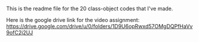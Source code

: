 This is the readme file for the 20 class-object codes that I've made.

Here is the google drive link for the video assignment:
https://drive.google.com/drive/u/0/folders/1D9U6opRwxd57OMgDQPfHaVv9ofC2j2UJ

